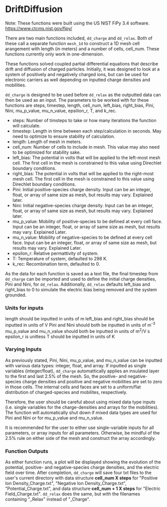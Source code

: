 # DriftDiffusion

Note: These functions were built using the US NIST FiPy 3.4 software.
https://www.ctcms.nist.gov/fipy/

There are two main functions included, ``dd_charge`` and ``dd_relax``. Both of these call a separate function ``mesh_1d`` to construct a 1D mesh cell arangement with length (in meters) and a number of cells, cell_num. These functions currently only work in one-dimension.

These functions solved coupled partial differential equations that describe drift and diffusion of charged particles. Initially, it was designed to look at a system of positively and negatively charged ions, but can be used for electronic carriers as well depending on inputted charge densities and mobilities.

``dd_charge`` is designed to be used before ``dd_relax`` as the outputted data can then be used as an input. The parameters to be worked with for these functions are steps, timestep, length, cell_num, left_bias, right_bias, Pini, Nini, mu_p_value, mu_n_value, epsilion_r, T, and k_rec.

- steps: Number of timsteps to take or how many iterations the function will calculate.
- timestep: Length in time between each step/calculation in seconds. May need to optimize to ensure stability of calculation.
- length: Length of mesh in meters.
- cell_num: Number of cells to include in mesh. This value may also need to be optimized for stability sake.
- left_bias: The potential in volts that will be applied to the left-most mesh cell. The first cell in the mesh is constrained to this value using Direchlet boundary conditions.
- right_bias: The potential in volts that will be applied to the right-most mesh cell. The first cell in the mesh is constrained to this value using Direchlet boundary conditions.
- Pini: Initial positive-species charge density. Input can be an integer, float, or array of same size as mesh, but results may vary. Explained later.
- Nini: Initial negative-species charge density. Input can be an integer, float, or array of same size as mesh, but results may vary. Explained later.
- mu_p_value: Mobility of positive-species to be defined at every cell face. Input can be an integer, float, or array of same size as mesh, but results may vary. Explained Later.
- mu_n_value: Mobility of negative-species to be defined at every cell face. Input can be an integer, float, or array of same size as mesh, but results may vary. Explained Later.
- epsilon_r: Relative permattivity of system.
- T: Temperature of system, defaulted to 298 K.
- k_rec: Recombination term, defaulted to 0.

As the data for each function is saved as a text file, the final timestep from ``dd_charge`` can be imported and used to define the initial charge densities, Pini and Nini, for ``dd_relax``. Additionally, ``dd_relax`` defaults left_bias and right_bias to 0 to simulate the electric bias being removed and the system grounded.

### Units for inputs
length should be inputted in units of m
left_bias and right_bias should be inputted in units of V
Pini and Nini should both be inputted in units of m<sup>-3</sup>
mu_p_value and mu_n_value should both be inputted in units of m<sup>2</sup>/V s
epsilon_r is unitless
T should be inputted in units of K

### Varying Inputs
As previously stated, Pini, Nini, mu_p_value, and mu_n_value can be inputted with various data types: integer, float, and array. If inputted as single variables (integer/float), ``dd_charge`` automattically applies an insulated layer to the first and last 2.5% of the mesh. So, the positive- and negative-species charge densities and positive and negative mobilities are set to zero in those cells. The internal cells and faces are set to a uniform/flat distribution of charged-species and mobilites, respectively.

Therefore, the user should be careful about using mixed data type inputs (i.e. single variables for the charge-densities and arrays for the mobilities). The function will automatically shut down if mixed data types are used for Pini and Nini or for mu_p_value and mu_n_value.

It is recommended for the user to either use single-variable inputs for all parameters, or array inputs for all parameters. Otherwise, be mindful of the 2.5% rule on either side of the mesh and construct the array accordingly.

### Function Outputs
As either function runs, a plot will be displayed showing the evolution of the potential, positive- and negative-species charge densities, and the electric field over time. After completion, ``dd_charge`` will save four txt files to the user's current directory with data structure **cell_num X steps** for "Positive Ion Density_Charge.txt", "Negative Ion Density_Charge.txt", "Potential_Charge.txt", and data structure **cell_num + 1 X steps** for "Electric Field_Charge.txt". ``dd_relax`` does the same, but with the filenames containing "_Relax" instead of "_Charge".
